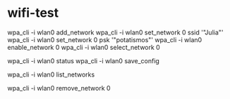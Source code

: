# wifi-test

wpa_cli -i wlan0 add_network
wpa_cli -i wlan0 set_network 0 ssid  '"Julia"'
wpa_cli -i wlan0 set_network 0 psk  '"potatismos"'
wpa_cli -i wlan0 enable_network 0
wpa_cli -i wlan0 select_network 0

wpa_cli -i wlan0 status
wpa_cli -i wlan0 save_config

wpa_cli -i wlan0 list_networks


wpa_cli -i wlan0 remove_network 0
